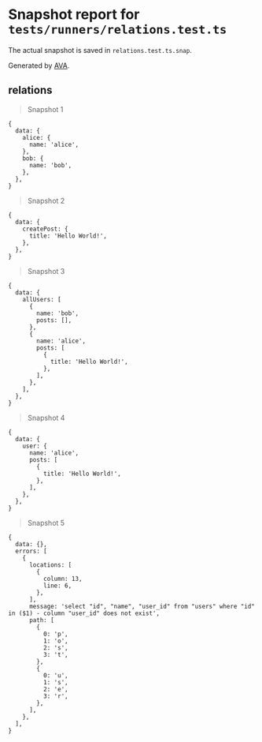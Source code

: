 # Snapshot report for `tests/runners/relations.test.ts`

The actual snapshot is saved in `relations.test.ts.snap`.

Generated by [AVA](https://avajs.dev).

## relations

> Snapshot 1

    {
      data: {
        alice: {
          name: 'alice',
        },
        bob: {
          name: 'bob',
        },
      },
    }

> Snapshot 2

    {
      data: {
        createPost: {
          title: 'Hello World!',
        },
      },
    }

> Snapshot 3

    {
      data: {
        allUsers: [
          {
            name: 'bob',
            posts: [],
          },
          {
            name: 'alice',
            posts: [
              {
                title: 'Hello World!',
              },
            ],
          },
        ],
      },
    }

> Snapshot 4

    {
      data: {
        user: {
          name: 'alice',
          posts: [
            {
              title: 'Hello World!',
            },
          ],
        },
      },
    }

> Snapshot 5

    {
      data: {},
      errors: [
        {
          locations: [
            {
              column: 13,
              line: 6,
            },
          ],
          message: 'select "id", "name", "user_id" from "users" where "id" in ($1) - column "user_id" does not exist',
          path: [
            {
              0: 'p',
              1: 'o',
              2: 's',
              3: 't',
            },
            {
              0: 'u',
              1: 's',
              2: 'e',
              3: 'r',
            },
          ],
        },
      ],
    }
